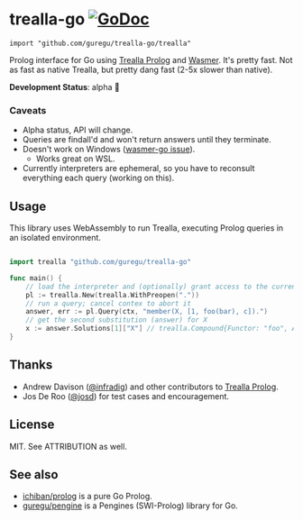 # trealla-go [![GoDoc](https://godoc.org/github.com/guregu/trealla-go/trealla?status.svg)](https://godoc.org/github.com/guregu/trealla-go/trealla)
`import "github.com/guregu/trealla-go/trealla"`

Prolog interface for Go using [Trealla Prolog](https://github.com/trealla-prolog/trealla) and [Wasmer](https://github.com/wasmerio/wasmer-go).
It's pretty fast. Not as fast as native Trealla, but pretty dang fast (2-5x slower than native).

**Development Status**: alpha 🤠

### Caveats

- Alpha status, API will change.
- Queries are findall'd and won't return answers until they terminate.
- Doesn't work on Windows ([wasmer-go issue](https://github.com/wasmerio/wasmer-go/issues/69)).
	- Works great on WSL.
- Currently interpreters are ephemeral, so you have to reconsult everything each query (working on this).

## Usage

This library uses WebAssembly to run Trealla, executing Prolog queries in an isolated environment.

```go

import trealla "github.com/guregu/trealla-go"

func main() {
	// load the interpreter and (optionally) grant access to the current directory
	pl := trealla.New(trealla.WithPreopen("."))
	// run a query; cancel contex to abort it
	answer, err := pl.Query(ctx, "member(X, [1, foo(bar), c]).")
	// get the second substitution (answer) for X
	x := answer.Solutions[1]["X"] // trealla.Compound{Functor: "foo", Args: ["bar"]}
}
```

## Thanks
 
- Andrew Davison ([@infradig](https://github.com/infradig)) and other contributors to [Trealla Prolog](https://github.com/trealla-prolog/trealla).
- Jos De Roo ([@josd](https://github.com/josd)) for test cases and encouragement.

## License

MIT. See ATTRIBUTION as well.

## See also

- [ichiban/prolog](https://github.com/ichiban/prolog) is a pure Go Prolog.
- [guregu/pengine](https://github.com/guregu/pengine) is a Pengines (SWI-Prolog) library for Go.
